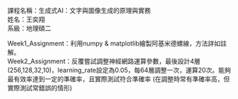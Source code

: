 課程名稱：生成式AI：文字與圖像生成的原理與實務  
姓名：王奕翔  
系級：地理碩二

Week1_Assignment：利用numpy & matplotlib繪製阿基米德螺線，方法詳如註解。  
Week2_Assignment：反覆嘗試調整神經網路運算參數，最後設計4層(256,128,32,10)，learning_rate設定為0.05，每64層調整一次，運算20次。能夠最有效率達到一定的準確率，且實際測試符合準確率 (在調整時常有準確率高，但實際測試常錯誤的情形)
